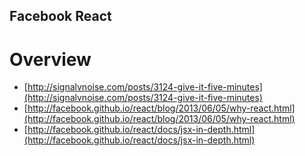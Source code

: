 Facebook React
--------------

# Overview
* [http://signalvnoise.com/posts/3124-give-it-five-minutes](http://signalvnoise.com/posts/3124-give-it-five-minutes)
* [http://facebook.github.io/react/blog/2013/06/05/why-react.html](http://facebook.github.io/react/blog/2013/06/05/why-react.html)
* [http://facebook.github.io/react/docs/jsx-in-depth.html](http://facebook.github.io/react/docs/jsx-in-depth.html)




